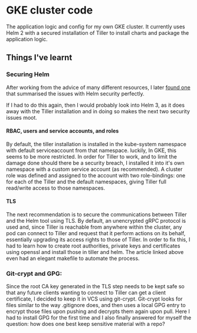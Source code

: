 # GKE cluster code
The application logic and config for my own GKE cluster. It currently uses Helm 2 with a secured installation of Tiller to install charts and package the application logic.

## Things I've learnt

### Securing Helm
After working from the advice of many different resources, I later [found one](https://engineering.bitnami.com/articles/helm-security.html}) that summarised the issues with Helm security perfectly. 

If I had to do this again, then I would probably look into Helm 3, as it does away with the Tiller installation and in doing so makes the next two security issues moot. 

#### RBAC, users and service accounts, and roles
By default, the tiller installation is installed in the kube-system namespace with default serviceaccount from that namespace. luckily, In GKE, this seems to be more restricted. In order for Tiller to work, and to limit the damage done should there be a security breach, I installed it into it's own namespace with a custom service account (as recommended). A cluster role was defined and assigned to the account with two role-bindings: one for each of the Tiller and the default namespaces, giving Tiller full read/write access to those namespaces.

#### TLS
The next recommendation is to secure the communications between Tiller and the Helm tool using TLS. By default, an unencrypted gRPC protocol is used and, since Tiller is reachable from anywhere within the cluster, any pod can connect to Tiller and request that it perform actions on its behalf, essentially upgrading its access rights to those of Tiller. In order to fix this, I had to learn how to create root authorities, private keys and certificates using openssl and install those in tiller and helm. The article linked above even had an elegant makefile to automate the process. 

### Git-crypt and GPG:
Since the root CA key generated in the TLS step needs to be kept safe so that any future clients wanting to connect to Tiller can get a client certificate, I decided to keep it in VCS using git-crypt. Git-crypt looks for files similar to the way .gitignore does, and then uses a local GPG entry to encrypt those files upon pushing and decrypts them again upon pull. Here I had to install GPG for the first time and I also finally answered for myself the question: how does one best keep sensitive material with a repo? 

